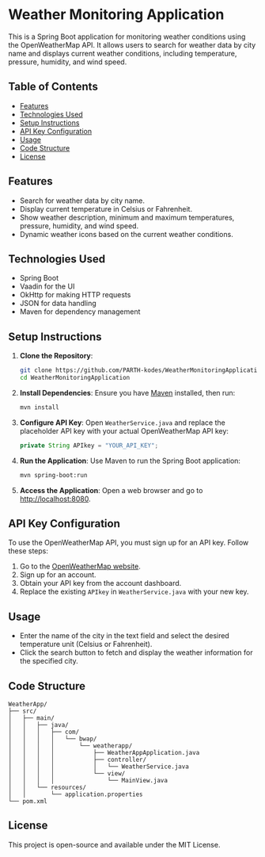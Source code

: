 # Weather Monitoring Application

This is a Spring Boot application for monitoring weather conditions using the OpenWeatherMap API. It allows users to search for weather data by city name and displays current weather conditions, including temperature, pressure, humidity, and wind speed.

## Table of Contents
- [Features](#features)
- [Technologies Used](#technologies-used)
- [Setup Instructions](#setup-instructions)
- [API Key Configuration](#api-key-configuration)
- [Usage](#usage)
- [Code Structure](#code-structure)
- [License](#license)

## Features
- Search for weather data by city name.
- Display current temperature in Celsius or Fahrenheit.
- Show weather description, minimum and maximum temperatures, pressure, humidity, and wind speed.
- Dynamic weather icons based on the current weather conditions.

## Technologies Used
- Spring Boot
- Vaadin for the UI
- OkHttp for making HTTP requests
- JSON for data handling
- Maven for dependency management

## Setup Instructions

1. **Clone the Repository**:
   ```bash
   git clone https://github.com/PARTH-kodes/WeatherMonitoringApplication.git
   cd WeatherMonitoringApplication
   ```

2. **Install Dependencies**:
   Ensure you have [Maven](https://maven.apache.org/install.html) installed, then run:
   ```bash
   mvn install
   ```

3. **Configure API Key**:
   Open `WeatherService.java` and replace the placeholder API key with your actual OpenWeatherMap API key:
   ```java
   private String APIkey = "YOUR_API_KEY";
   ```

4. **Run the Application**:
   Use Maven to run the Spring Boot application:
   ```bash
   mvn spring-boot:run
   ```

5. **Access the Application**:
   Open a web browser and go to [http://localhost:8080](http://localhost:8080).

## API Key Configuration
To use the OpenWeatherMap API, you must sign up for an API key. Follow these steps:
1. Go to the [OpenWeatherMap website](https://openweathermap.org/).
2. Sign up for an account.
3. Obtain your API key from the account dashboard.
4. Replace the existing `APIkey` in `WeatherService.java` with your new key.

## Usage
- Enter the name of the city in the text field and select the desired temperature unit (Celsius or Fahrenheit).
- Click the search button to fetch and display the weather information for the specified city.

## Code Structure
```plaintext
WeatherApp/
├── src/
│   ├── main/
│   │   ├── java/
│   │   │   ├── com/
│   │   │   │   └── bwap/
│   │   │   │       └── weatherapp/
│   │   │   │           ├── WeatherAppApplication.java
│   │   │   │           ├── controller/
│   │   │   │           │   └── WeatherService.java
│   │   │   │           └── view/
│   │   │   │               └── MainView.java
│   │   └── resources/
│   │       └── application.properties
└── pom.xml
```

## License

This project is open-source and available under the MIT License.
